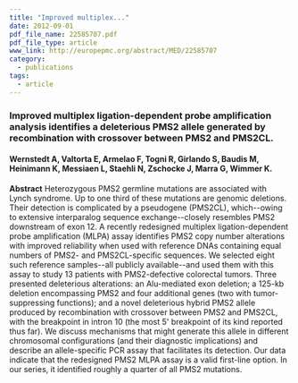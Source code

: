 ```yaml
---
title: "Improved multiplex..."
date: 2012-09-01
pdf_file_name: 22585707.pdf
pdf_file_type: article
www_link: http://europepmc.org/abstract/MED/22585707
category:
  - publications
tags:
  - article
---
```


### Improved multiplex ligation-dependent probe amplification analysis identifies a deleterious PMS2 allele generated by recombination with crossover between PMS2 and PMS2CL.
#### Wernstedt A, Valtorta E, Armelao F, Togni R, Girlando S, Baudis M, Heinimann K, Messiaen L, Staehli N, Zschocke J, Marra G, Wimmer K.

**Abstract** Heterozygous PMS2 germline mutations are associated with Lynch syndrome. Up to one third of these mutations are genomic deletions. Their detection is complicated by a pseudogene (PMS2CL), which--owing to extensive interparalog sequence exchange--closely resembles PMS2 downstream of exon 12. A recently redesigned multiplex ligation-dependent probe amplification (MLPA) assay identifies PMS2 copy number alterations with improved reliability when used with reference DNAs containing equal numbers of PMS2- and PMS2CL-specific sequences. We selected eight such reference samples--all publicly available--and used them with this assay to study 13 patients with PMS2-defective colorectal tumors. Three presented deleterious alterations: an Alu-mediated exon deletion; a 125-kb deletion encompassing PMS2 and four additional genes (two with tumor-suppressing functions); and a novel deleterious hybrid PMS2 allele produced by recombination with crossover between PMS2 and PMS2CL, with the breakpoint in intron 10 (the most 5' breakpoint of its kind reported thus far). We discuss mechanisms that might generate this allele in different chromosomal configurations (and their diagnostic implications) and describe an allele-specific PCR assay that facilitates its detection. Our data indicate that the redesigned PMS2 MLPA assay is a valid first-line option. In our series, it identified roughly a quarter of all PMS2 mutations.

